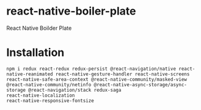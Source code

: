 # react-native-boiler-plate

React Native Boilder Plate

# Installation

```
npm i redux react-redux redux-persist @react-navigation/native react-native-reanimated react-native-gesture-handler react-native-screens react-native-safe-area-context @react-native-community/masked-view @react-native-community/netinfo @react-native-async-storage/async-storage @react-navigation/stack redux-saga
react-native-localization
react-native-responsive-fontsize
```
